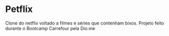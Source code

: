# Petflix
Clone do netflix voltado a filmes e séries que contenham bixos.
Projeto feito durante o Bootcamp Carrefour pela Dio.me
